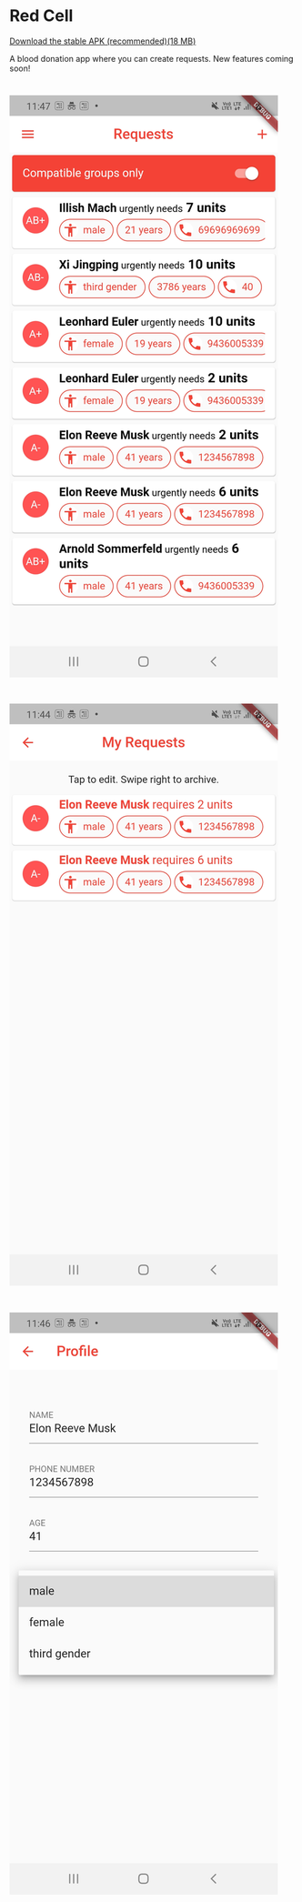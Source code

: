 # Red Cell
[Download the stable APK (recommended)(18 MB)](https://drive.google.com/file/d/1nbFRpTYZ92_lqN8RhA1IKN0hP-tk8J8J/view?usp=sharing)

A blood donation app where you can create requests. New features coming soon!
# ![Feed](screenshots/requests.jpg)
# ![create](screenshots/make_request.jpg)
# ![delete](screenshots/profile.jpg) 
